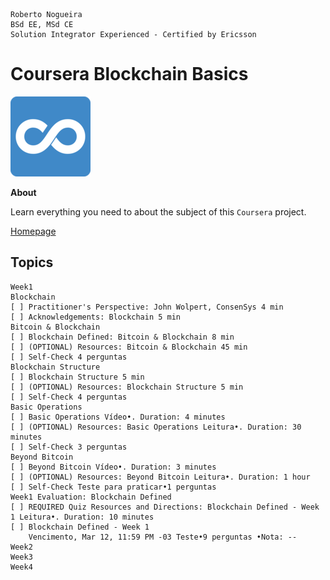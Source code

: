 ```
Roberto Nogueira  
BSd EE, MSd CE
Solution Integrator Experienced - Certified by Ericsson
```
# Coursera Blockchain Basics

![coursera image](images/coursera.png)

**About**

Learn everything you need to about the subject of this `Coursera` project.

[Homepage](https://coursera.com)

## Topics
```
Week1
Blockchain
[ ] Practitioner's Perspective: John Wolpert, ConsenSys 4 min
[ ] Acknowledgements: Blockchain 5 min
Bitcoin & Blockchain
[ ] Blockchain Defined: Bitcoin & Blockchain 8 min
[ ] (OPTIONAL) Resources: Bitcoin & Blockchain 45 min
[ ] Self-Check 4 perguntas
Blockchain Structure
[ ] Blockchain Structure 5 min
[ ] (OPTIONAL) Resources: Blockchain Structure 5 min
[ ] Self-Check 4 perguntas
Basic Operations
[ ] Basic Operations Vídeo•. Duration: 4 minutes
[ ] (OPTIONAL) Resources: Basic Operations Leitura•. Duration: 30 minutes
[ ] Self-Check 3 perguntas
Beyond Bitcoin
[ ] Beyond Bitcoin Vídeo•. Duration: 3 minutes
[ ] (OPTIONAL) Resources: Beyond Bitcoin Leitura•. Duration: 1 hour
[ ] Self-Check Teste para praticar•1 perguntas
Week1 Evaluation: Blockchain Defined
[ ] REQUIRED Quiz Resources and Directions: Blockchain Defined - Week 1 Leitura•. Duration: 10 minutes
[ ] Blockchain Defined - Week 1
    Vencimento, Mar 12, 11:59 PM -03 Teste•9 perguntas •Nota: --
Week2
Week3
Week4
```
